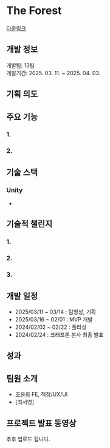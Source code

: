 # The Forest

[다운링크]([https://drive.google.com/drive/folders/10XJfwuT1aWuo-5Qv5x-5aak9ZRfT0S_n?usp=drive_link])

## 개발 정보  
개발팀: 13팀 <br/>
개발기간: 2025. 03. 11. ~ 2025. 04. 03.  

## 기획 의도 



## 주요 기능
### 1.


### 2. 


## 기술 스택
### Unity
- 

## 기술적 챌린지
### 1. 

### 2.

### 3. 

## 개발 일정
- 2025/03/11 ~ 03/14 : 팀형성, 기획
- 2025/03/16 ~ 02/01 : MVP 개발
- 2024/02/02 ~ 02/22 : 폴리싱
- 2024/02/24 : 크래프톤 본사 최종 발표


## 성과


## 팀원 소개
- [조윤희](https://github.com/y0c0y) FE, 책장/UX/UI  
- [최서영] 


## 프로젝트 발표 동영상
추후 업로드 됩니다.

